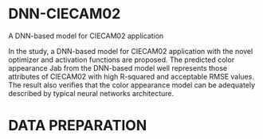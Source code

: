 # DNN-CIECAM02
A DNN-based model for CIECAM02 application

In the study, a DNN-based model for CIECAM02 application with the novel optimizer and activation functions are proposed. The predicted color appearance Jab from the DNN-based model well represents those attributes of CIECAM02 with high R-squared and acceptable RMSE values. The result also verifies that the color appearance model can be adequately described by typical neural networks architecture. 

# DATA PREPARATION
